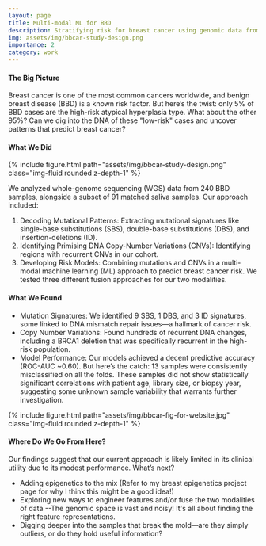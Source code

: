 ```yaml
---
layout: page
title: Multi-modal ML for BBD
description: Stratifying risk for breast cancer using genomic data from benign breast biopsies
img: assets/img/bbcar-study-design.png
importance: 2
category: work
---
```


#### The Big Picture

Breast cancer is one of the most common cancers worldwide, and benign breast disease (BBD) is a known risk factor. But here’s the twist: only 5% of BBD cases are the high-risk atypical hyperplasia type. What about the other 95%? Can we dig into the DNA of these "low-risk" cases and uncover patterns that predict breast cancer?

#### What We Did

<div class="row mt-3">
    <div class="col-sm mt-3 mt-md-0">
        {% include figure.html path="assets/img/bbcar-study-design.png" class="img-fluid rounded z-depth-1" %}
    </div>
</div>

We analyzed whole-genome sequencing (WGS) data from 240 BBD samples, alongside a subset of 91 matched saliva samples. Our approach included:

1. Decoding Mutational Patterns: Extracting mutational signatures like single-base substitutions (SBS), double-base substitutions (DBS), and insertion-deletions (ID).
2. Identifying Primising DNA Copy-Number Variations (CNVs): Identifying regions with recurrent CNVs in our cohort.
3. Developing Risk Models: Combining mutations and CNVs in a multi-modal machine learning (ML) approach to predict breast cancer risk. We tested three different fusion approaches for our two modalities.

#### What We Found

* Mutation Signatures: We identified 9 SBS, 1 DBS, and 3 ID signatures, some linked to DNA mismatch repair issues—a hallmark of cancer risk.
* Copy Number Variations: Found hundreds of recurrent DNA changes, including a BRCA1 deletion that was specifically recurrent in the high-risk population.
* Model Performance: Our models achieved a decent predictive accuracy (ROC-AUC ~0.60). But here’s the catch: 13 samples were consistently misclassified on all the folds. These samples did not show statistically significant correlations with patient age, library size, or biopsy year, suggesting some unknown sample variability that warrants further investigation.

<div class="row mt-3">
    <div class="col-sm mt-3 mt-md-0">
        {% include figure.html path="assets/img/bbcar-fig-for-website.jpg" class="img-fluid rounded z-depth-1" %}
    </div>
</div>

#### Where Do We Go From Here?

Our findings suggest that our current approach is likely limited in its clinical utility due to its modest performance. What’s next?

* Adding epigenetics to the mix (Refer to my breast epigenetics project page for why I think this might be a good idea!)
* Exploring new ways to engineer features and/or fuse the two modalities of data --The genomic space is vast and noisy! It's all about finding the right feature representations.
* Digging deeper into the samples that break the mold—are they simply outliers, or do they hold useful information?

